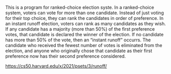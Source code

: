 This is a program for ranked-choice election syste. In a ranked-choice system, voters can vote for more than one candidate. Instead of just voting for their top choice, they can rank the candidates in order of preference. In an instant runoff election, voters can rank as many candidates as they wish. If any candidate has a majority (more than 50%) of the first preference votes, that candidate is declared the winner of the election. If no candidate has more than 50% of the vote, then an “instant runoff” occurrs. The candidate who received the fewest number of votes is eliminated from the election, and anyone who originally chose that candidate as their first preference now has their second preference considered.

https://cs50.harvard.edu/x/2021/psets/3/runoff/
